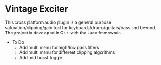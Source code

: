 # Vintage Exciter
This cross platform audio plugin is a general purpose saturation/clipping/gain tool for keyboards/drums/guitars/bass and beyond. The project is developed in C++ with the Juce framework.

* To Do
  * Add multi menu for high/low pass filters
  * Add multi menu for different clipping algorithms
  * Add mid boost toggle

